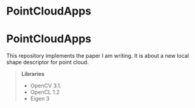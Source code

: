 # PointCloudApps
PointCloudApps
===================
This repository implements the paper I am writing.
It is about a new local shape descriptor for point cloud.

> **Libraries**
> - OpenCV 3.1.
> - OpenCL 1.2
> - Eigen 3
